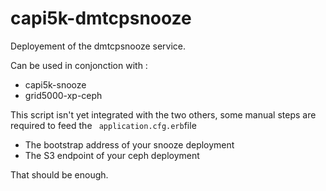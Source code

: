capi5k-dmtcpsnooze
==================

Deployement of the dmtcpsnooze service.

Can be used in conjonction with : 
* capi5k-snooze
* grid5000-xp-ceph

This script isn't yet integrated with the two others, some manual steps are required to feed the
``` application.cfg.erb```file

* The bootstrap address of your snooze deployment
* The S3 endpoint of your ceph deployment

That should be enough.


